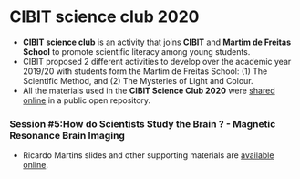 # CIBIT science club 2020
* **CIBIT science club** is an activity that joins **CIBIT** and **Martim de Freitas School** to promote scientific literacy among young students.
* CIBIT proposed 2 different activities to develop over the academic year 2019/20 with students form the Martim de Freitas School: (1) The Scientific Method, and (2) The Mysteries of Light and Colour.
* All the materials used in the **CIBIT Science Club 2020** were [shared online](https://github.com/CIBIT-ICNAS/clube-ciencia-viva) in a public open repository. 

### Session #5:How do Scientists Study the Brain ? - Magnetic Resonance Brain Imaging
* Ricardo Martins slides and other supporting materials are [available online](https://github.com/CIBIT-ICNAS/clube-ciencia-viva).

